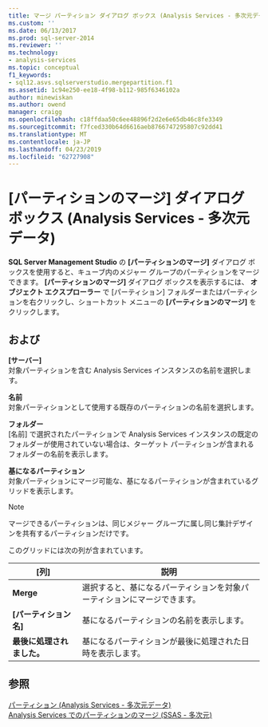 ```yaml
---
title: マージ パーティション ダイアログ ボックス (Analysis Services - 多次元データ) |Microsoft Docs
ms.custom: ''
ms.date: 06/13/2017
ms.prod: sql-server-2014
ms.reviewer: ''
ms.technology:
- analysis-services
ms.topic: conceptual
f1_keywords:
- sql12.asvs.sqlserverstudio.mergepartition.f1
ms.assetid: 1c94e250-ee18-4f98-b112-985f6346102a
author: minewiskan
ms.author: owend
manager: craigg
ms.openlocfilehash: c18ffdaa50c6ee48896f2d2e6e65db46c8fe3349
ms.sourcegitcommit: f7fced330b64d6616aeb8766747295807c92dd41
ms.translationtype: MT
ms.contentlocale: ja-JP
ms.lasthandoff: 04/23/2019
ms.locfileid: "62727908"
---
```

# <a name="merge-partition-dialog-box-analysis-services---multidimensional-data"></a>[パーティションのマージ] ダイアログ ボックス (Analysis Services - 多次元データ)
  **SQL Server Management Studio** の **[パーティションのマージ]** ダイアログ ボックスを使用すると、キューブ内のメジャー グループのパーティションをマージできます。 **[パーティションのマージ]** ダイアログ ボックスを表示するには、 **オブジェクト エクスプローラー** で [パーティション] フォルダーまたはパーティションを右クリックし、ショートカット メニューの **[パーティションのマージ]** をクリックします。  
  
## <a name="options"></a>および  
 **[サーバー]**  
 対象パーティションを含む Analysis Services インスタンスの名前を選択します。  
  
 **名前**  
 対象パーティションとして使用する既存のパーティションの名前を選択します。  
  
 **フォルダー**  
 [名前] で選択されたパーティションで Analysis Services インスタンスの既定のフォルダーが使用されていない場合は、ターゲット パーティションが含まれるフォルダーの名前を表示します。  
  
 **基になるパーティション**  
 対象パーティションにマージ可能な、基になるパーティションが含まれているグリッドを表示します。  
  
> [!NOTE]  
>  マージできるパーティションは、同じメジャー グループに属し同じ集計デザインを共有するパーティションだけです。  
  
 このグリッドには次の列が含まれています。  
  
|[列]|説明|  
|------------|-----------------|  
|**Merge**|選択すると、基になるパーティションを対象パーティションにマージできます。|  
|**[パーティション名]**|基になるパーティションの名前を表示します。|  
|**最後に処理されました。**|基になるパーティションが最後に処理された日時を表示します。|  
  
## <a name="see-also"></a>参照  
 [パーティション &#40;Analysis Services - 多次元データ&#41;](multidimensional-models-olap-logical-cube-objects/partitions-analysis-services-multidimensional-data.md)   
 [Analysis Services でのパーティションのマージ (SSAS - 多次元)](multidimensional-models/merge-partitions-in-analysis-services-ssas-multidimensional.md)  
  
  
